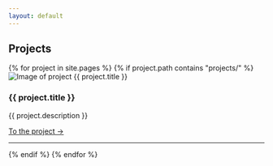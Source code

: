 ```yaml
---
layout: default
---
```



<!-- Section -->
<section id="projets">
  <h2>Projects</h2>
  {% for project in site.pages %}
    {% if project.path contains "projects/" %}
      <div class="carte-projet">
        <div class="image-zone">
          <img src="{{ project.image | prepend: project.url | replace: 'index.html', '' }}" alt="Image of project {{ project.title }}">
        </div>
        <div class="titre-zone">
          <h3>{{ project.title }}</h3>
        </div>
        <div class="description-zone">
          <p>{{ project.description }}</p>
          <a href="{{ project.url }}" class="btn-projet">To the project →</a>
        </div>
      </div>
      <hr class="separateur">
    {% endif %}
  {% endfor %}
</section>